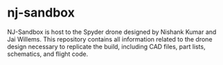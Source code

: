 # nj-sandbox
NJ-Sandbox is host to the Spyder drone designed by Nishank Kumar and Jai Willems. This repository contains all information related to the drone design necessary to replicate the build, including CAD files, part lists, schematics, and flight code.
